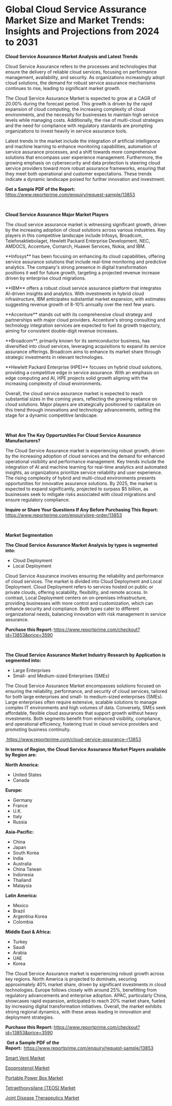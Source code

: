 <p><h1>Global Cloud Service Assurance Market Size and Market Trends: Insights and Projections from 2024 to 2031</h1></p><p><strong>Cloud Service Assurance Market Analysis and Latest Trends</strong></p>
<p><p>Cloud Service Assurance refers to the processes and technologies that ensure the delivery of reliable cloud services, focusing on performance management, availability, and security. As organizations increasingly adopt cloud solutions, the demand for robust service assurance mechanisms continues to rise, leading to significant market growth.</p><p>The Cloud Service Assurance Market is expected to grow at a CAGR of 20.00% during the forecast period. This growth is driven by the rapid expansion of cloud computing, the increasing complexity of cloud environments, and the necessity for businesses to maintain high service levels while managing costs. Additionally, the rise of multi-cloud strategies and the need for compliance with regulatory standards are prompting organizations to invest heavily in service assurance tools.</p><p>Latest trends in the market include the integration of artificial intelligence and machine learning to enhance monitoring capabilities, automation of service assurance processes, and a shift towards more comprehensive solutions that encompass user experience management. Furthermore, the growing emphasis on cybersecurity and data protection is steering cloud service providers toward more robust assurance frameworks, ensuring that they meet both operational and customer expectations. These trends indicate a dynamic landscape poised for further innovation and investment.</p></p>
<p><strong>Get a Sample PDF of the Report:&nbsp;</strong> <a href="https://www.reportprime.com/enquiry/request-sample/13853">https://www.reportprime.com/enquiry/request-sample/13853</a></p>
<p>&nbsp;</p>
<p><strong>Cloud Service Assurance Major Market Players</strong></p>
<p><p>The cloud service assurance market is witnessing significant growth, driven by the increasing adoption of cloud solutions across various industries. Key players in this competitive landscape include Infosys, Broadcom, Telefonaktiebolaget, Hewlett Packard Enterprise Development, NEC, AMDOCS, Accenture, Comarch, Huawei Services, Nokia, and IBM.</p><p>**Infosys** has been focusing on enhancing its cloud capabilities, offering service assurance solutions that include real-time monitoring and predictive analytics. The company's strong presence in digital transformation positions it well for future growth, targeting a projected revenue increase driven by enterprise cloud migrations.</p><p>**IBM** offers a robust cloud service assurance platform that integrates AI-driven insights and analytics. With investments in hybrid cloud infrastructure, IBM anticipates substantial market expansion, with estimates suggesting revenue growth of 8-10% annually over the next few years.</p><p>**Accenture** stands out with its comprehensive cloud strategy and partnerships with major cloud providers. Accenture's strong consulting and technology integration services are expected to fuel its growth trajectory, aiming for consistent double-digit revenue increases.</p><p>**Broadcom**, primarily known for its semiconductor business, has diversified into cloud services, leveraging acquisitions to expand its service assurance offerings. Broadcom aims to enhance its market share through strategic investments in relevant technologies.</p><p>**Hewlett Packard Enterprise (HPE)** focuses on hybrid cloud solutions, providing a competitive edge in service assurance. With an emphasis on edge computing and AI, HPE projects solid growth aligning with the increasing complexity of cloud environments.</p><p>Overall, the cloud service assurance market is expected to reach substantial sizes in the coming years, reflecting the growing reliance on cloud solutions. Major players are strategically positioned to capitalize on this trend through innovations and technology advancements, setting the stage for a dynamic competitive landscape.</p></p>
<p>&nbsp;</p>
<p><strong>What Are The Key Opportunities For Cloud Service Assurance Manufacturers?</strong></p>
<p><p>The Cloud Service Assurance market is experiencing robust growth, driven by the increasing adoption of cloud services and the demand for enhanced operational visibility and performance management. Key trends include the integration of AI and machine learning for real-time analytics and automated insights, as organizations prioritize service reliability and user experience. The rising complexity of hybrid and multi-cloud environments presents opportunities for innovative assurance solutions. By 2025, the market is expected to expand significantly, projected to surpass $5 billion, as businesses seek to mitigate risks associated with cloud migrations and ensure regulatory compliance.</p></p>
<p><strong>Inquire or Share Your Questions If Any Before Purchasing This Report:</strong> <a href="https://www.reportprime.com/enquiry/pre-order/13853">https://www.reportprime.com/enquiry/pre-order/13853</a></p>
<p>&nbsp;</p>
<p><strong>Market Segmentation</strong></p>
<p><strong>The Cloud Service Assurance Market Analysis by types is segmented into:</strong></p>
<p><ul><li>Cloud Deployment</li><li>Local Deployment</li></ul></p>
<p><p>Cloud Service Assurance involves ensuring the reliability and performance of cloud services. The market is divided into Cloud Deployment and Local Deployment. Cloud Deployment refers to services hosted on public or private clouds, offering scalability, flexibility, and remote access. In contrast, Local Deployment centers on on-premises infrastructure, providing businesses with more control and customization, which can enhance security and compliance. Both types cater to different organizational needs, balancing innovation with risk management in service assurance.</p></p>
<p><strong>Purchase this Report:&nbsp;</strong><a href="https://www.reportprime.com/checkout?id=13853&price=3590">https://www.reportprime.com/checkout?id=13853&price=3590</a></p>
<p>&nbsp;</p>
<p><strong>The Cloud Service Assurance Market Industry Research by Application is segmented into:</strong></p>
<p><ul><li>Large Enterprises</li><li>Small- and Medium-sized Enterprises (SMEs)</li></ul></p>
<p><p>The Cloud Service Assurance Market encompasses solutions focused on ensuring the reliability, performance, and security of cloud services, tailored for both large enterprises and small- to medium-sized enterprises (SMEs). Large enterprises often require extensive, scalable solutions to manage complex IT environments and high volumes of data. Conversely, SMEs seek affordable, flexible cloud assurances that support growth without heavy investments. Both segments benefit from enhanced visibility, compliance, and operational efficiency, fostering trust in cloud service providers and promoting business continuity.</p></p>
<p><a href="https://www.reportprime.com/cloud-service-assurance-r13853">&nbsp;https://www.reportprime.com/cloud-service-assurance-r13853</a></p>
<p><strong>In terms of Region, the Cloud Service Assurance Market Players available by Region are:</strong></p>
<p>
    <p> <strong> North America: </strong>
        <ul>
            <li>United States</li>
            <li>Canada</li>
        </ul>
        </p> 
    <p> <strong> Europe: </strong>
        <ul>
            <li>Germany</li>
            <li>France</li>
            <li>U.K.</li>
            <li>Italy</li>
            <li>Russia</li>
        </ul>
        </p> 
    <p> <strong> Asia-Pacific: </strong>
        <ul>
            <li>China</li>
            <li>Japan</li>
            <li>South Korea</li>
            <li>India</li>
            <li>Australia</li>
            <li>China Taiwan</li>
            <li>Indonesia</li>
            <li>Thailand</li>
            <li>Malaysia</li>
        </ul>
        </p> 
    <p> <strong> Latin America: </strong>
        <ul>
            <li>Mexico</li>
            <li>Brazil</li>
            <li>Argentina Korea</li>
            <li>Colombia</li>
        </ul>
        </p> 
    <p> <strong> Middle East & Africa: </strong>
        <ul>
            <li>Turkey</li>
            <li>Saudi</li>
            <li>Arabia</li>
            <li>UAE</li>
            <li>Korea</li>
        </ul>
    </p>
    </p>
<p><p>The Cloud Service Assurance market is experiencing robust growth across key regions. North America is projected to dominate, securing approximately 40% market share, driven by significant investments in cloud technologies. Europe follows closely with around 25%, benefitting from regulatory advancements and enterprise adoption. APAC, particularly China, showcases rapid expansion, anticipated to reach 20% market share, fueled by increasing digital transformation initiatives. Overall, the market exhibits strong regional dynamics, with these areas leading in innovation and deployment strategies.</p></p>
<p><strong>Purchase this Report: </strong><a href="https://www.reportprime.com/checkout?id=13853&price=3590">https://www.reportprime.com/checkout?id=13853&price=3590</a></p>
<p>&nbsp;<strong>Get a Sample PDF of the Report:&nbsp;&nbsp;</strong><a href="https://www.reportprime.com/enquiry/request-sample/13853">https://www.reportprime.com/enquiry/request-sample/13853</a></p>
<p><strong></strong></p>
<p><p><a href="https://github.com/tamvrosiya/Market-Research-Report-List-5/blob/main/smart-vent-market.md">Smart Vent Market</a></p><p><a href="https://medium.com/@dorothybrooks53/the-epoprostenol-market-research-report-provides-an-in-depth-and-up-to-date-analysis-of-the-aafcb5432822">Epoprostenol Market</a></p><p><a href="https://www.linkedin.com/pulse/global-portable-power-box-market-trends-innovations-forward-looking-rneoe?trackingId=skx7CI0cTZ6cnliEkiToDA%3D%3D">Portable Power Box Market</a></p><p><a href="https://issuu.com/reportprime-2/docs/tetraethoxysilane-teos-market-size-_b7f80238f72168">Tetraethoxysilane (TEOS) Market</a></p><p><a href="https://medium.com/@dorothybrooks53/the-global-joint-disease-therapeutics-market-is-a-dynamic-and-growing-industry-541aa8ecbe9a">Joint Disease Therapeutics Market</a></p></p>